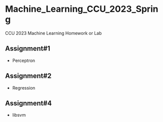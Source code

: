 # Machine_Learning_CCU_2023_Spring
CCU 2023 Machine Learning Homework or Lab

## Assignment#1
* Perceptron

## Assignment#2
* Regression

## Assignment#4
* libsvm
